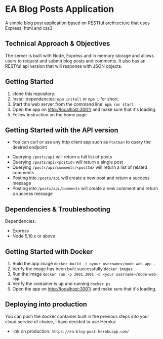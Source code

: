 # EA Blog Posts Application

A simple blog post application based on RESTful architecture that uses Express, html and css3

## Technical Approach & Objectives

The server is built with Node, Express and in memory storage and allows users to request and submit blog posts and
comments. It also has an RESTful api version that will response with JSON objects.

## Getting Started

1.  clone this repository.
2.  Install dependencies: `npm install` or `npm i` for short.
3.  Start the web server from the command line: `npm run start`
4.  Open the app on <http://localhost:3001/> and make sure that it's loading.
5.  Follow instruction on the home page

## Getting Started with the API version

* You can curl or use any http client app such as `Postman` to query the desired endpoint

- Querying `/posts/api` will return a full list of posts
- Querying `/posts/api/<postId>` will return a single post
- Querying `/posts/api/comments/<postId>` will return a list of related comments
- Posting into `/posts/api` will create a new post and return a success message
- Posting into `/posts/api/comments` will create a new comment and return a success message

## Dependencies & Troubleshooting

Dependencies:

* Express
* Node 5.10.x or above

## Getting Started with Docker

1.  Build the app image `docker build -t <your username>/node-web-app .`
2.  Verify the image has been built successfully `docker images`
3.  Run the image `docker run -p 3001:3001 -d <your username>/node-web-app`
4.  Verify the container is up and running `docker ps`
5.  Open the app on <http://localhost:3001/> and make sure that it's loading.

## Deploying into production

You can push the docker container built in the previous steps into your cloud service of choice, I have decided to use
Heroku:

* link on production. `https://ea-blog-post.herokuapp.com/`
